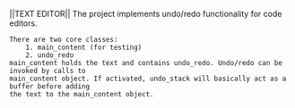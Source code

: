 ||TEXT EDITOR||
    The project implements undo/redo functionality for code editors.

    There are two core classes:
        1. main_content (for testing)
        2. undo_redo
    main_content holds the text and contains undo_redo. Undo/redo can be invoked by calls to
    main_content object. If activated, undo_stack will basically act as a buffer before adding
    the text to the main_content object. 